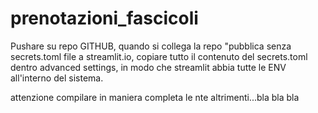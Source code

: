 # prenotazioni_fascicoli

Pushare su repo GITHUB, quando si collega la repo "pubblica senza secrets.toml file a streamlit.io, copiare tutto
il contenuto del secrets.toml dentro advanced settings, in modo che streamlit abbia tutte le ENV all'interno del sistema.



attenzione compilare in maniera completa le nte altrimenti...bla bla bla